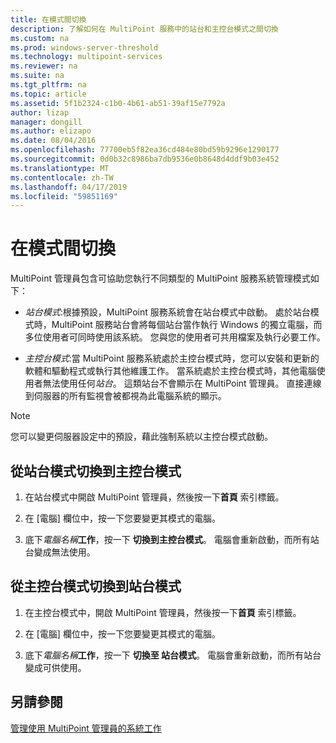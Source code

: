 ```yaml
---
title: 在模式間切換
description: 了解如何在 MultiPoint 服務中的站台和主控台模式之間切換
ms.custom: na
ms.prod: windows-server-threshold
ms.technology: multipoint-services
ms.reviewer: na
ms.suite: na
ms.tgt_pltfrm: na
ms.topic: article
ms.assetid: 5f1b2324-c1b0-4b61-ab51-39af15e7792a
author: lizap
manager: dongill
ms.author: elizapo
ms.date: 08/04/2016
ms.openlocfilehash: 77700eb5f82ea36cd484e80bd59b9296e1290177
ms.sourcegitcommit: 0d0b32c8986ba7db9536e0b8648d4ddf9b03e452
ms.translationtype: MT
ms.contentlocale: zh-TW
ms.lasthandoff: 04/17/2019
ms.locfileid: "59851169"
---
```

# <a name="switch-between-modes"></a>在模式間切換
MultiPoint 管理員包含可協助您執行不同類型的 MultiPoint 服務系統管理模式如下：  
  
-   *站台模式*:根據預設，MultiPoint 服務系統會在站台模式中啟動。 處於站台模式時，MultiPoint 服務站台會將每個站台當作執行 Windows 的獨立電腦，而多位使用者可同時使用該系統。 您與您的使用者可共用檔案及執行必要工作。  
  
-   *主控台模式*:當 MultiPoint 服務系統處於主控台模式時，您可以安裝和更新的軟體和驅動程式或執行其他維護工作。 當系統處於主控台模式時，其他電腦使用者無法使用任何*站台*。 這類站台不會顯示在 MultiPoint 管理員。 直接連線到伺服器的所有監視會被都視為此電腦系統的顯示。   
  
> [!NOTE]  
> 您可以變更伺服器設定中的預設，藉此強制系統以主控台模式啟動。  
## <a name="to-switch-from-station-mode-to-console-mode"></a>從站台模式切換到主控台模式  
  
1.  在站台模式中開啟 MultiPoint 管理員，然後按一下**首頁** 索引標籤。  
  
2.  在 [電腦] 欄位中，按一下您要變更其模式的電腦。  
  
3.  底下*電腦名稱***工作**，按一下 **切換到主控台模式**。 電腦會重新啟動，而所有站台變成無法使用。  
  
## <a name="to-switch-from-console-mode-to-station-mode"></a>從主控台模式切換到站台模式  
  
1.  在主控台模式中，開啟 MultiPoint 管理員，然後按一下**首頁** 索引標籤。  
  
2.  在 [電腦] 欄位中，按一下您要變更其模式的電腦。  
  
3.  底下*電腦名稱***工作**，按一下 **切換至 站台模式**。 電腦會重新啟動，而所有站台變成可供使用。  
  
## <a name="see-also"></a>另請參閱  
[管理使用 MultiPoint 管理員的系統工作](Manage-System-Tasks-Using-MultiPoint-Manager.md)
